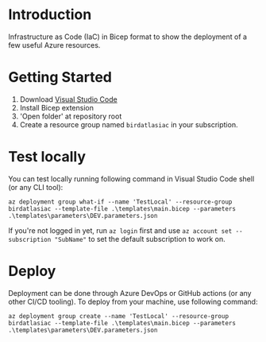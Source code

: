 # Introduction 
Infrastructure as Code (IaC) in Bicep format to show the deployment of a few useful Azure resources.

# Getting Started
1.  Download [Visual Studio Code](https://github.com/Microsoft/vscode)
2.	Install Bicep extension
3.	'Open folder' at repository root
4.  Create a resource group named `birdatlasiac` in your subscription.

# Test locally
You can test locally running following command in Visual Studio Code shell (or any CLI tool):

```
az deployment group what-if --name 'TestLocal' --resource-group birdatlasiac --template-file .\templates\main.bicep --parameters .\templates\parameters\DEV.parameters.json 
```

If you're not logged in yet, run `az login` first and use `az account set --subscription "SubName"` to set the default subscription to work on.

# Deploy
Deployment can be done through Azure DevOps or GitHub actions (or any other CI/CD tooling). To deploy from your machine, use following command:

```
az deployment group create --name 'TestLocal' --resource-group birdatlasiac --template-file .\templates\main.bicep --parameters .\templates\parameters\DEV.parameters.json 
```